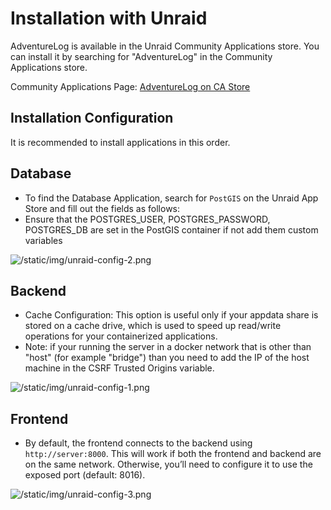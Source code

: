 # Installation with Unraid

AdventureLog is available in the Unraid Community Applications store. You can install it by searching for "AdventureLog" in the Community Applications store.

Community Applications Page: [AdventureLog on CA Store](https://unraid.net/community/apps?q=Adventurelog)

## Installation Configuration

It is recommended to install applications in this order.

## Database

- To find the Database Application, search for `PostGIS` on the Unraid App Store and fill out the fields as follows:
- Ensure that the POSTGRES_USER, POSTGRES_PASSWORD, POSTGRES_DB are set in the PostGIS container if not add them custom variables

![/static/img/unraid-config-2.png](/static/img/unraid-config-2.png)

## Backend

- Cache Configuration: This option is useful only if your appdata share is stored on a cache drive, which is used to speed up read/write operations for your containerized applications.
- Note: if your running the server in a docker network that is other than "host" (for example "bridge") than you need to add the IP of the host machine in the CSRF Trusted Origins variable.

![/static/img/unraid-config-1.png](/static/img/unraid-config-1.png)

## Frontend

- By default, the frontend connects to the backend using `http://server:8000`. This will work if both the frontend and backend are on the same network. Otherwise, you’ll need to configure it to use the exposed port (default: 8016).

![/static/img/unraid-config-3.png](/static/img/unraid-config-3.png)


